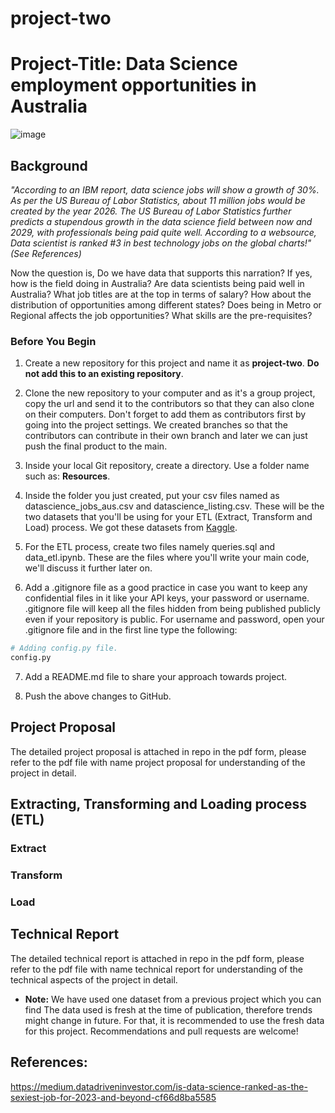 # project-two

# Project-Title: Data Science employment opportunities in Australia

![image](https://user-images.githubusercontent.com/109832565/190567544-cf01d579-eb63-4f88-a4e2-c3a6665e6c0c.png)


## Background

_"According to an IBM report, data science jobs will show a growth of 30%. As per the US Bureau of Labor Statistics, about 11 million jobs would be created by the year 2026. The US Bureau of Labor Statistics further predicts a stupendous growth in the data science field between now and 2029, with professionals being paid quite well. According to a websource, Data scientist is ranked #3 in best technology jobs on the global charts!"(See References)_

Now the question is, Do we have data that supports this narration? If yes, how is the field doing in Australia? Are data scientists being paid well in Australia? What job titles are at the top in terms of salary? How about the distribution of opportunities among different states? Does being in Metro or Regional affects the job opportunities? What skills are the pre-requisites? 

### Before You Begin

1. Create a new repository for this project and name it as **project-two**. 
   **Do not add this to an existing repository**.

2. Clone the new repository to your computer and as it's a group project, copy the url and send it to the contributors so that they can also clone on their computers. Don't forget to add them as contributors first by going into the project settings. We created branches so that the contributors can contribute in their own branch and later we can just push the final product to the main.

3. Inside your local Git repository, create a directory. Use a folder name such as: **Resources**.

4. Inside the folder you just created, put your csv files named as datascience_jobs_aus.csv and datascience_listing.csv. These will be the two datasets that you'll be using for your ETL (Extract, Transform and Load) process. We got these datasets from [Kaggle](https://www.kaggle.com/).

5. For the ETL process, create two files namely queries.sql and data_etl.ipynb. These are the files where you'll write your main code, we'll discuss it further later on.

6. Add a .gitignore file as a good practice in case you want to keep any confidential files in it like your API keys, your password or username. .gitignore file will keep all the files hidden from being published publicly even if your repository is public. For username and password, open your .gitignore file and in the first line type the following:

```python
# Adding config.py file.
config.py
```

7. Add a README.md file to share your approach towards project.

8. Push the above changes to GitHub.

## Project Proposal

The detailed project proposal is attached in repo in the pdf form, please refer to the pdf file with name project proposal for understanding of the project in detail.

## Extracting, Transforming and Loading process (ETL)

### Extract

### Transform

### Load

## Technical Report

The detailed technical report is attached in repo in the pdf form, please refer to the pdf file with name technical report for understanding of the technical aspects of the project in detail.


- **Note:** We have used one dataset from a previous project which you can find The data used is fresh at the time of publication, therefore trends might change in future. For that, it is recommended to use the fresh data for this project. Recommendations and pull requests are welcome!
 
## References:
https://medium.datadriveninvestor.com/is-data-science-ranked-as-the-sexiest-job-for-2023-and-beyond-cf66d8ba5585
